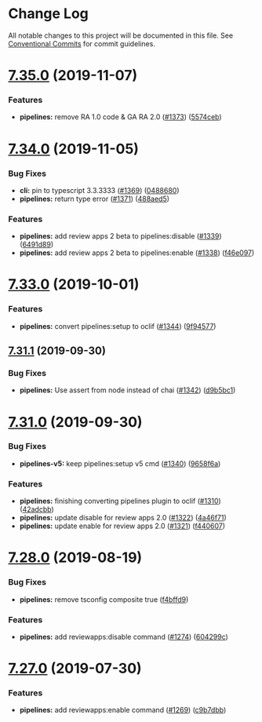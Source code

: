 # Change Log

All notable changes to this project will be documented in this file.
See [Conventional Commits](https://conventionalcommits.org) for commit guidelines.

# [7.35.0](https://github.com/heroku/cli/compare/v7.34.2...v7.35.0) (2019-11-07)


### Features

* **pipelines:** remove RA 1.0 code & GA RA 2.0 ([#1373](https://github.com/heroku/cli/issues/1373)) ([5574ceb](https://github.com/heroku/cli/commit/5574ceb))





# [7.34.0](https://github.com/heroku/cli/compare/v7.33.3...v7.34.0) (2019-11-05)


### Bug Fixes

* **cli:** pin to typescript 3.3.3333 ([#1369](https://github.com/heroku/cli/issues/1369)) ([0488680](https://github.com/heroku/cli/commit/0488680))
* **pipelines:** return type error ([#1371](https://github.com/heroku/cli/issues/1371)) ([488aed5](https://github.com/heroku/cli/commit/488aed5))


### Features

* **pipelines:** add review apps 2 beta to pipelines:disable ([#1339](https://github.com/heroku/cli/issues/1339)) ([6491d89](https://github.com/heroku/cli/commit/6491d89))
* **pipelines:** add review apps 2 beta to pipelines:enable ([#1338](https://github.com/heroku/cli/issues/1338)) ([f46e097](https://github.com/heroku/cli/commit/f46e097))





# [7.33.0](https://github.com/heroku/cli/compare/v7.32.0...v7.33.0) (2019-10-01)


### Features

* **pipelines:** convert pipelines:setup to oclif ([#1344](https://github.com/heroku/cli/issues/1344)) ([9f94577](https://github.com/heroku/cli/commit/9f94577))





## [7.31.1](https://github.com/heroku/cli/compare/v7.31.0...v7.31.1) (2019-09-30)


### Bug Fixes

* **pipelines:** Use assert from node instead of chai ([#1342](https://github.com/heroku/cli/issues/1342)) ([d9b5bc1](https://github.com/heroku/cli/commit/d9b5bc1))





# [7.31.0](https://github.com/heroku/cli/compare/v7.30.1...v7.31.0) (2019-09-30)


### Bug Fixes

* **pipelines-v5:** keep pipelines:setup v5 cmd ([#1340](https://github.com/heroku/cli/issues/1340)) ([9658f6a](https://github.com/heroku/cli/commit/9658f6a))


### Features

* **pipelines:** finishing converting pipelines plugin to oclif ([#1310](https://github.com/heroku/cli/issues/1310)) ([42adcbb](https://github.com/heroku/cli/commit/42adcbb))
* **pipelines:** update disable for review apps 2.0 ([#1322](https://github.com/heroku/cli/issues/1322)) ([4a46f71](https://github.com/heroku/cli/commit/4a46f71))
* **pipelines:** update enable for review apps 2.0 ([#1321](https://github.com/heroku/cli/issues/1321)) ([f440607](https://github.com/heroku/cli/commit/f440607))





<a name="7.28.0"></a>
# [7.28.0](https://github.com/heroku/heroku-cli-plugin-pipelines/compare/v7.27.1...v7.28.0) (2019-08-19)


### Bug Fixes

* **pipelines:** remove tsconfig composite true ([f4bffd9](https://github.com/heroku/heroku-cli-plugin-pipelines/commit/f4bffd9))


### Features

* **pipelines:** add reviewapps:disable command ([#1274](https://github.com/heroku/heroku-cli-plugin-pipelines/issues/1274)) ([604299c](https://github.com/heroku/heroku-cli-plugin-pipelines/commit/604299c))




<a name="7.27.0"></a>
# [7.27.0](https://github.com/heroku/heroku-cli-plugin-pipelines/compare/v7.26.2...v7.27.0) (2019-07-30)


### Features

* **pipelines:** add reviewapps:enable command ([#1269](https://github.com/heroku/heroku-cli-plugin-pipelines/issues/1269)) ([c9b7dbb](https://github.com/heroku/heroku-cli-plugin-pipelines/commit/c9b7dbb))
